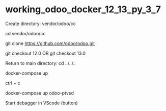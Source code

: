 # working_odoo_docker_12_13_py_3_7
Create directory: vendor/odoo/cc

cd vendor/odoo/cc

git clone https://github.com/odoo/odoo.git

git checkout 12.0 OR git checkout 13.0

Return to main directory: cd ../../..

docker-compose up

ctrl + c

docker-compose up odoo-ptvsd

Start debagger in VScode (button)
